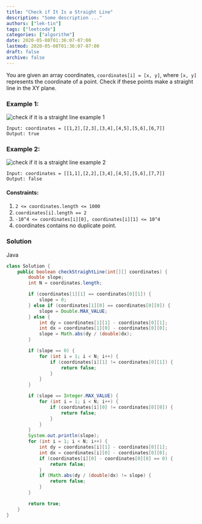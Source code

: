 ```yaml
---
title: "Check if It Is a Straight Line"
description: "Some description ..."
authors: ["lek-tin"]
tags: ["leetcode"]
categories: ["algorithm"]
date: 2020-05-08T01:36:07-07:00
lastmod: 2020-05-08T01:36:07-07:00
draft: false
archive: false
---
```


You are given an array coordinates, `coordinates[i] = [x, y]`, where `[x, y]` represents the coordinate of a point. Check if these points make a straight line in the XY plane.

### Example 1:

![check if it is a straight line example 1](/img/post/check-if-it-is-a-straight-line-example-1.jpg)
```
Input: coordinates = [[1,2],[2,3],[3,4],[4,5],[5,6],[6,7]]
Output: true
```

### Example 2:

![check if it is a straight line example 2](/img/post/check-if-it-is-a-straight-line-example-2.jpg)
```
Input: coordinates = [[1,1],[2,2],[3,4],[4,5],[5,6],[7,7]]
Output: false
```

#### Constraints:

1. `2 <= coordinates.length <= 1000`
2. `coordinates[i].length == 2`
3. `-10^4 <= coordinates[i][0], coordinates[i][1] <= 10^4`
4. coordinates contains no duplicate point.

### Solution

Java
```java
class Solution {
    public boolean checkStraightLine(int[][] coordinates) {
        double slope;
        int N = coordinates.length;

        if (coordinates[1][1] == coordinates[0][1]) {
            slope = 0;
        } else if (coordinates[1][0] == coordinates[0][0]) {
            slope = Double.MAX_VALUE;
        } else {
            int dy = coordinates[1][1] - coordinates[0][1];
            int dx = coordinates[1][0] - coordinates[0][0];
            slope = Math.abs(dy / (double)dx);
        }

        if (slope == 0) {
            for (int i = 1; i < N; i++) {
                if (coordinates[i][1] != coordinates[0][1]) {
                    return false;
                }
            }
        }

        if (slope == Integer.MAX_VALUE) {
            for (int i = 1; i < N; i++) {
                if (coordinates[i][0] != coordinates[0][0]) {
                    return false;
                }
            }
        }
        System.out.println(slope);
        for (int i = 1; i < N; i++) {
            int dy = coordinates[i][1] - coordinates[0][1];
            int dx = coordinates[i][0] - coordinates[0][0];
            if (coordinates[i][0] - coordinates[0][0] == 0) {
                return false;
            }
            if (Math.abs(dy / (double)dx) != slope) {
                return false;
            }
        }

        return true;
    }
}
```
